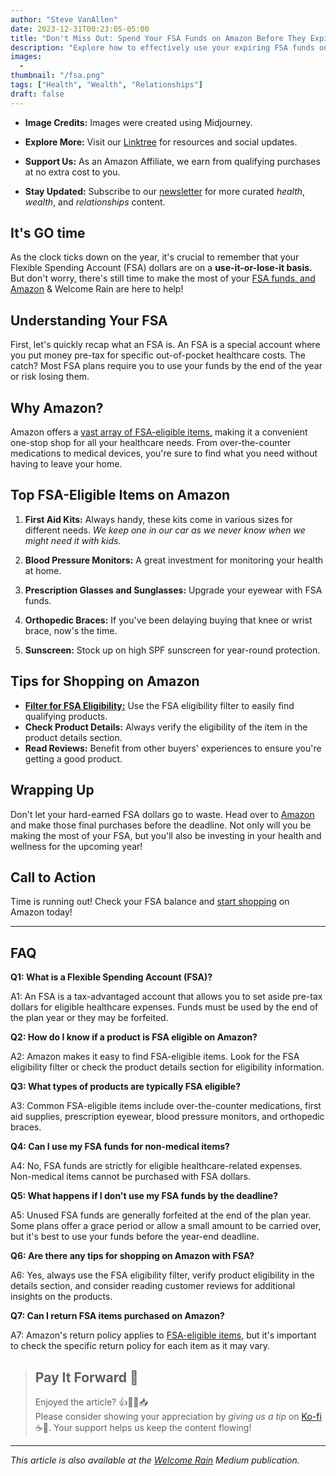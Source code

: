 ```yaml
---
author: "Steve VanAllen"
date: 2023-12-31T00:23:05-05:00
title: "Don't Miss Out: Spend Your FSA Funds on Amazon Before They Expire!"
description: "Explore how to effectively use your expiring FSA funds on Amazon. Find a variety of eligible healthcare products, from medications to wellness items, and learn essential tips to ensure you don't waste your pre-tax benefits before the year's end."
images:
  - 
thumbnail: "/fsa.png"
tags: ["Health", "Wealth", "Relationships"]
draft: false
---
```


- **Image Credits:** Images were created using Midjourney.

- **Explore More:** Visit our [Linktree](https://linktr.ee/welcomerain) for resources and social updates.

- **Support Us:** As an Amazon Affiliate, we earn from qualifying purchases at no extra cost to you.

- **Stay Updated:** Subscribe to our [newsletter](http://eepurl.com/iGVUjI) for more curated _health_, _wealth_, and _relationships_ content.

## It's GO time

As the clock ticks down on the year, it's crucial to remember that your Flexible Spending Account (FSA) dollars are on a **use-it-or-lose-it basis.** But don't worry, there's still time to make the most of your [FSA funds, and Amazon](https://amzn.to/41F28l4) & Welcome Rain are here to help!

## Understanding Your FSA

First, let's quickly recap what an FSA is. An FSA is a special account where you put money pre-tax for specific out-of-pocket healthcare costs. The catch? Most FSA plans require you to use your funds by the end of the year or risk losing them.

## Why Amazon?

Amazon offers a [vast array of FSA-eligible items,](https://amzn.to/41F28l4) making it a convenient one-stop shop for all your healthcare needs. From over-the-counter medications to medical devices, you're sure to find what you need without having to leave your home.

## Top FSA-Eligible Items on Amazon

1. **First Aid Kits:** Always handy, these kits come in various sizes for different needs.  *We keep one in our car as we never know when we might need it with kids.*
   
2. **Blood Pressure Monitors:** A great investment for monitoring your health at home.

3. **Prescription Glasses and Sunglasses:** Upgrade your eyewear with FSA funds.

4. **Orthopedic Braces:** If you've been delaying buying that knee or wrist brace, now's the time.

5. **Sunscreen:** Stock up on high SPF sunscreen for year-round protection.

## Tips for Shopping on Amazon

- **[Filter for FSA Eligibility:](https://amzn.to/41F28l4)** Use the FSA eligibility filter to easily find qualifying products.
- **Check Product Details:** Always verify the eligibility of the item in the product details section.
- **Read Reviews:** Benefit from other buyers' experiences to ensure you're getting a good product.

## Wrapping Up

Don't let your hard-earned FSA dollars go to waste. Head over to [Amazon](https://amzn.to/41F28l4) and make those final purchases before the deadline. Not only will you be making the most of your FSA, but you'll also be investing in your health and wellness for the upcoming year!

## Call to Action

Time is running out! Check your FSA balance and [start shopping](https://amzn.to/41F28l4) on Amazon today!

---

## FAQ

**Q1: What is a Flexible Spending Account (FSA)?**

A1: An FSA is a tax-advantaged account that allows you to set aside pre-tax dollars for eligible healthcare expenses. Funds must be used by the end of the plan year or they may be forfeited.

**Q2: How do I know if a product is FSA eligible on Amazon?**

A2: Amazon makes it easy to find FSA-eligible items. Look for the FSA eligibility filter or check the product details section for eligibility information.

**Q3: What types of products are typically FSA eligible?**

A3: Common FSA-eligible items include over-the-counter medications, first aid supplies, prescription eyewear, blood pressure monitors, and orthopedic braces.

**Q4: Can I use my FSA funds for non-medical items?**

A4: No, FSA funds are strictly for eligible healthcare-related expenses. Non-medical items cannot be purchased with FSA dollars.

**Q5: What happens if I don't use my FSA funds by the deadline?**

A5: Unused FSA funds are generally forfeited at the end of the plan year. Some plans offer a grace period or allow a small amount to be carried over, but it's best to use your funds before the year-end deadline.

**Q6: Are there any tips for shopping on Amazon with FSA?**

A6: Yes, always use the FSA eligibility filter, verify product eligibility in the details section, and consider reading customer reviews for additional insights on the products.

**Q7: Can I return FSA items purchased on Amazon?**

A7: Amazon's return policy applies to [FSA-eligible items,](https://amzn.to/41F28l4) but it's important to check the specific return policy for each item as it may vary.

> ## Pay It Forward 🌟
> Enjoyed the article? 👍💬👏📥  
> Please consider showing your appreciation by _giving us a tip_ on [Ko-fi](https://ko-fi.com/welcomerain) ☕️🎉.  Your support helps us keep the content flowing!

---

_This article is also available at the [Welcome Rain](https://medium.welcomerain.pub) Medium publication._